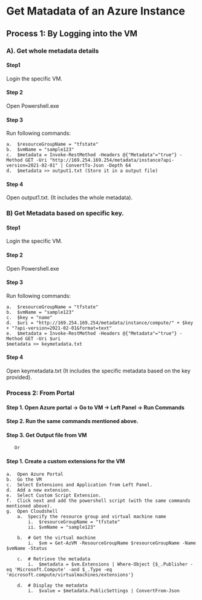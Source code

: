 
 # Get Matadata of an Azure Instance

## Process 1: By Logging into the VM
### A). Get whole metadata details
#### Step1
Login the specific VM.
#### Step 2
Open Powershell.exe
#### Step 3
Run following commands: 

    a.	$resourceGroupName = "tfstate" 
    b.	$vmName = "sample123"
    c.	$metadata = Invoke-RestMethod -Headers @{"Metadata"="true"} -Method GET -Uri "http://169.254.169.254/metadata/instance?api-version=2021-02-01" | ConvertTo-Json -Depth 64
    d.	$metadata >> output1.txt (Store it in a output file)

#### Step 4
Open output1.txt. (It includes the whole metadata).

### B) Get Metadata based on specific key.

#### Step1
Login the specific VM.
#### Step 2
Open Powershell.exe
#### Step 3
Run following commands:  

    a.	$resourceGroupName = "tfstate"
    b.	$vmName = "sample123"
    c.	$key = "name"
    d.	$uri = "http://169.254.169.254/metadata/instance/compute/" + $key + "?api-version=2021-02-01&format=text"
    e.	$metadata = Invoke-RestMethod -Headers @{"Metadata"="true"} -Method GET -Uri $uri
    $metadata >> keymetadata.txt
#### Step 4
Open keymetadata.txt (It includes the specific metadata based on the key provided).

### Process 2: From Portal
#### Step 1. Open Azure portal -> Go to VM -> Left Panel -> Run Commands 
#### Step 2. Run the same commands mentioned above.
#### Step 3. Get Output file from VM

       Or


#### Step 1. Create a custom extensions for the VM

    a.	Open Azure Portal
    b.	Go the VM
    c.	Select Extensions and Application from Left Panel.
    d.	Add a new extension.
    e.	Select Custom Script Extension.
    f.	Click next and add the powershell script (with the same commands mentioned above).
    g.	Open Cloudshell 
        a.	Specify the resource group and virtual machine name
            i.	$resourceGroupName = "tfstate"
            ii.	$vmName = "sample123"

        b.	# Get the virtual machine
            i.	$vm = Get-AzVM -ResourceGroupName $resourceGroupName -Name $vmName -Status

        c.	# Retrieve the metadata
            i.	$metadata = $vm.Extensions | Where-Object {$_.Publisher -eq 'Microsoft.Compute' -and $_.Type -eq 'microsoft.compute/virtualmachines/extensions'}

        d.	# Display the metadata
            i.	$value = $metadata.PublicSettings | ConvertFrom-Json









